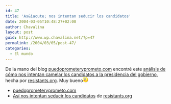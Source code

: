 ```yaml
---
id: 47
title: 'As&iacute; nos intentan seducir los candidatos'
date: 2004-03-05T10:48:27+02:00
author: Chavalina
layout: post
guid: http://www.wp.chavalina.net/?p=47
permalink: /2004/03/05/post-47/
categories:
  - El mundo
---
```

De la mano del blog <a href="http://www.resistants.org/campana/campana.htm" target="_blank">puedoprometeryprometo.com</a> encontr&eacute; este <a href="http://www.resistants.org/campana/campana.htm" target="_blank">an&aacute;lisis de c&oacute;mo nos intentan camelar los candidatos a la presidencia del gobierno</a>, hecha por <a href="http://www.resistants.org" target="_blank">resistants.org</a>. Muy bueno![guino](/imagenes/emoticonos/guino.gif) 

  * <a href="http://www.resistants.org/campana/campana.htm" target="_blank">puedoprometeryprometo.com</a>
  * <a href="http://www.resistants.org/campana/campana.htm" target="_blank">As&iacute; nos intentan seducir los candidatos</a> de <a href="http://www.resistants.org" target="_blank">resistants.org</a>